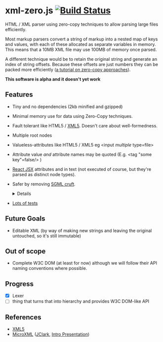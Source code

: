 # xml-zero.js [![Build Status](https://travis-ci.org/holloway/xml-zero.js.svg?branch=master)](https://travis-ci.org/holloway/xml-zero.js)
HTML / XML parser using zero-copy techniques to allow parsing large files efficiently.

Most markup parsers convert a string of markup into a nested map of keys and values, with each of these allocated as separate variables in memory. This means that a 10MB XML file may use 100MB of memory once parsed.

A different technique would be to retain the original string and generate an index of string offsets. Because these offsets are just numbers they can be packed more efficiently ([a tutorial on zero-copy approaches](http://roxlu.com/2015/052/building-a-zero-copy-parser)).

**This software is alpha and it doesn't yet work**

## Features
* Tiny and no dependencies (2kb minified and gzipped)
* Minimal memory use for data using Zero-Copy techniques.
* Fault tolerant like HTML5 / [XML5](https://github.com/Ygg01/xml5_draft). Doesn't care about well-formedness.
* Multiple root nodes
* Valueless-attributes like HTML5 / XML5 eg &lt;input *multiple* type=file&gt;
* Attribute value *and* attribute names may be quoted (E.g. &lt;tag "some key"=false/&gt; )
* [React JSX](https://facebook.github.io/react/docs/jsx-in-depth.html) attributes and in text (not executed of course, but they're parsed as distinct node types).
* Safer by removing [SGML cruft](https://www.owasp.org/index.php/XML_Security_Cheat_Sheet). <details>
    No support for external DTD resolution, or nested entity expansion. Only default entities in XML, NCRs, and HTML5 named entities are supported.
  </details>
  
* [Lots of tests](https://github.com/holloway/xml-zero.js/blob/master/src/lexer.test.js)

## Future Goals

* Editable XML (by way of making new strings and leaving the original untouched, so it's still immutable)

## Out of scope

* Complete W3C DOM (at least for now) although we will follow their API naming conventions where possible.

## Progress

- [x] Lexer
- [ ] thing that turns that into hierarchy and provides W3C DOM-like API

## References

* [XML5](https://github.com/Ygg01/xml5_draft)
* [MicroXML](https://www.w3.org/community/microxml/) ([JClark](http://blog.jclark.com/2010/12/microxml.html), [Intro Presentation](http://archive.xmlprague.cz/2013/presentations/Introducing_MicroXML.pdf)) 

